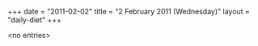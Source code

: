 +++
date = "2011-02-02"
title = "2 February 2011 (Wednesday)"
layout = "daily-diet"
+++

<p>&lt;no entries&gt;</p>